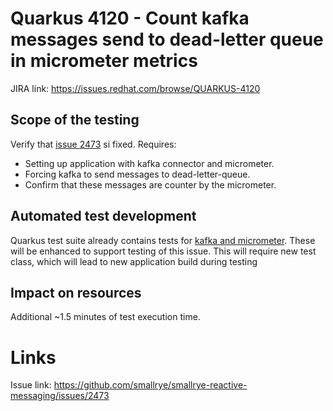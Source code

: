 # Quarkus 4120 - Count kafka messages send to dead-letter queue in micrometer metrics

JIRA link: https://issues.redhat.com/browse/QUARKUS-4120

## Scope of the testing
Verify that [issue 2473](https://github.com/smallrye/smallrye-reactive-messaging/issues/2473) si fixed.
Requires:
 - Setting up application with kafka connector and micrometer.
 - Forcing kafka to send messages to dead-letter-queue.
 - Confirm that these messages are counter by the micrometer.

## Automated test development
Quarkus test suite already contains tests for [kafka and micrometer](https://github.com/quarkus-qe/quarkus-test-suite/tree/main/monitoring/micrometer-prometheus-kafka).
These will be enhanced to support testing of this issue.
This will require new test class, which will lead to new application build during testing

## Impact on resources
Additional ~1.5 minutes of test execution time.

# Links
Issue link: https://github.com/smallrye/smallrye-reactive-messaging/issues/2473
